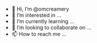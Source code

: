 - 👋 Hi, I’m @omcreamery
- 👀 I’m interested in ...
- 🌱 I’m currently learning ...
- 💞️ I’m looking to collaborate on ...
- 📫 How to reach me ...

<!---
omcreamery/omcreamery is a ✨ special ✨ repository because its `README.md` (this file) appears on your GitHub profile.
You can click the Preview link to take a look at your changes.
--->
